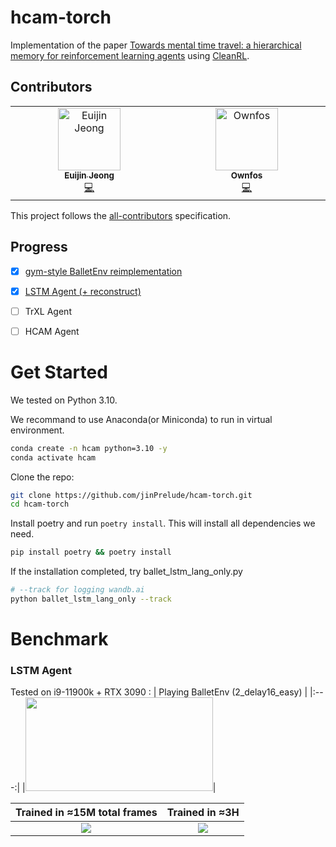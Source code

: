 # hcam-torch
Implementation of the paper [Towards mental time travel: a hierarchical memory for reinforcement learning agents](https://arxiv.org/abs/2105.14039) using [CleanRL](https://github.com/vwxyzjn/cleanrl/commit/94a44b5a252c432e3c47577fa46ed49c230fcce3).
## Contributors
<!-- ALL-CONTRIBUTORS-LIST:START - Do not remove or modify this section -->
<!-- prettier-ignore-start -->
<!-- markdownlint-disable -->
<table>
  <tbody>
    <tr>
      <td align="center" valign="top" width="14.28%"><a href="http://jinprelude.github.io"><img src="https://avatars.githubusercontent.com/u/16518993?v=4?s=100" width="100px;" alt="Euijin Jeong"/><br /><sub><b>Euijin Jeong</b></sub></a><br /><a href="https://github.com/jinPrelude/hcam-torch/commits?author=jinPrelude" title="Code">💻</a></td>
      <td align="center" valign="top" width="14.28%"><a href="https://github.com/Ownfos"><img src="https://avatars.githubusercontent.com/u/39623255?v=4?s=100" width="100px;" alt="Ownfos"/><br /><sub><b>Ownfos</b></sub></a><br /><a href="https://github.com/jinPrelude/hcam-torch/commits?author=Ownfos" title="Code">💻</a></td>
    </tr>
  </tbody>
</table>

<!-- markdownlint-restore -->
<!-- prettier-ignore-end -->

<!-- ALL-CONTRIBUTORS-LIST:END -->
This project follows the [all-contributors](https://github.com/all-contributors/all-contributors) specification.

## Progress
- [x] [gym-style BalletEnv reimplementation](https://github.com/jinPrelude/gym-balletenv)
- [x] [LSTM Agent (+ reconstruct)](https://github.com/jinPrelude/hcam-torch/blob/gymnasium/lstm_ballet.py)
- [ ] TrXL Agent
- [ ] HCAM Agent



# Get Started
We tested on Python 3.10.

We recommand to use Anaconda(or Miniconda) to run in virtual environment.
```bash
conda create -n hcam python=3.10 -y
conda activate hcam
```

Clone the repo:
```bash
git clone https://github.com/jinPrelude/hcam-torch.git
cd hcam-torch
```

Install poetry and run `poetry install`. This will install all dependencies we need.
```bash
pip install poetry && poetry install
```


If the installation completed, try ballet_lstm_lang_only.py
```bash
# --track for logging wandb.ai
python ballet_lstm_lang_only --track
```

# Benchmark

### LSTM Agent
Tested on i9-11900k + RTX 3090 :
| Playing BalletEnv (2_delay16_easy) |
|:---:|
|<img src="https://user-images.githubusercontent.com/16518993/216736601-3099e3c1-f734-4078-a87c-30eeba5e0310.gif" width="300" height="150"/>|

| Trained in ≈15M total frames | Trained in ≈3H |
|:---:|:---:|
|![](https://user-images.githubusercontent.com/16518993/216736884-3a897014-447c-4780-8ef1-ca164f6e0179.png)|![](https://user-images.githubusercontent.com/16518993/216736739-394388c8-792a-4c2e-aff6-6c3f6099e374.png)|
